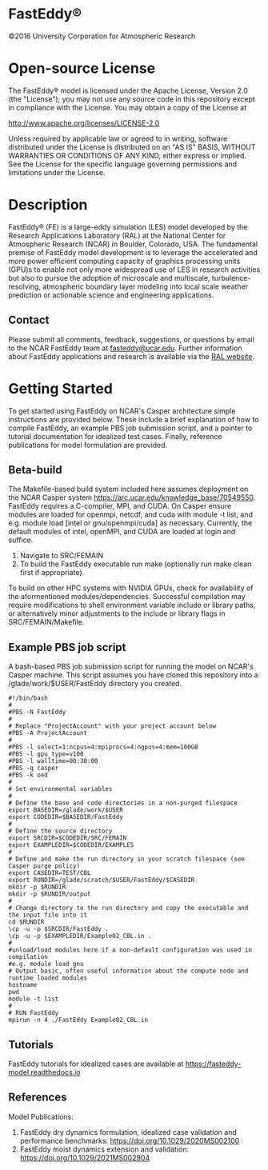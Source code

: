 # FastEddy® 
©2016 University Corporation for Atmospheric Research

# Open-source License 
The FastEddy® model is licensed under the Apache License, Version 2.0 (the "License");
you may not use any source code in this repository except in compliance with the License.
You may obtain a copy of the License at

http://www.apache.org/licenses/LICENSE-2.0

Unless required by applicable law or agreed to in writing, software
distributed under the License is distributed on an "AS IS" BASIS,
WITHOUT WARRANTIES OR CONDITIONS OF ANY KIND, either express or implied.
See the License for the specific language governing permissions and
limitations under the License.

# Description
FastEddy® (FE) is a large-eddy simulation (LES) model developed by the Research Applications Laboratory (RAL) at the National Center for Atmospheric Research (NCAR) in Boulder, Colorado, USA. The fundamental premise of FastEddy model development is to leverage the accelerated and more power efficient computing capacity of graphics processing units (GPU)s to enable not only more widespread use of LES in research activities but also to pursue the adoption of microscale and multiscale, turbulence-resolving, atmospheric boundary layer modeling into local scale weather prediction or actionable science and engineering applications.

## Contact
Please submit all comments, feedback, suggestions, or questions by email to the NCAR FastEddy team at [fasteddy@ucar.edu](fasteddy@ucar.edu). Further information about FastEddy applications and research is available via the [RAL website](https://ral.ucar.edu/solutions/products/fasteddy). 

# Getting Started
To get started using FastEddy on NCAR's Casper architecture simple instructions are provided below. These include a brief explanation of how to compile FastEddy, an example PBS job submission script, and a pointer to tutorial documentation for idealized test cases. Finally, reference publications for model formulation are provided.

## Beta-build
The Makefile-based build system included here assumes deployment on the NCAR Casper system https://arc.ucar.edu/knowledge_base/70549550. FastEddy requires a C-compiler, MPI, and CUDA. On Casper ensure modules are loaded for openmpi, netcdf, and cuda with module -t list, and e.g. module load [intel or gnu/openmpi/cuda] as necessary. Currently, the default modules of intel, openMPI, and CUDA are loaded at login and suffice.

1. Navigate to SRC/FEMAIN
2. To build the FastEddy executable run make (optionally run make clean first if appropriate).

To build on other HPC systems with NVIDIA GPUs, check for availability of the aformentioned modules/dependencies. Successful compilation may require modifications to shell environment variable include or library paths, or alternatively minor adjustments to the include or library flags in SRC/FEMAIN/Makefile.    

## Example PBS job script
A bash-based PBS job submission script for running the model on NCAR's Casper machine. This script assumes you have cloned this repository into a /glade/work/$USER/FastEddy directory you created.
```
#!/bin/bash
#
#PBS -N FastEddy 
#
# Replace "ProjectAccount" with your project account below 
#PBS -A ProjectAccount
#
#PBS -l select=1:ncpus=4:mpiprocs=4:ngpus=4:mem=100GB
#PBS -l gpu_type=v100
#PBS -l walltime=00:30:00
#PBS -q casper
#PBS -k oed
#
# Set environmental variables 
#
# Define the base and code directories in a non-purged filespace
export BASEDIR=/glade/work/$USER
export CODEDIR=$BASEDIR/FastEddy
#
# Define the source directory
export SRCDIR=$CODEDIR/SRC/FEMAIN
export EXAMPLEDIR=$CODEDIR/EXAMPLES
#
# Define and make the run directory in your scratch filespace (see Casper purge policy)
export CASEDIR=TEST/CBL
export RUNDIR=/glade/scratch/$USER/FastEddy/$CASEDIR
mkdir -p $RUNDIR
mkdir -p $RUNDIR/output
#
# Change directory to the run directory and copy the executable and the input file into it
cd $RUNDIR
\cp -u -p $SRCDIR/FastEddy .
\cp -u -p $EXAMPLEDIR/Example02_CBL.in .
#
#unload/load modules here if a non-default configuration was used in compilation
#e.g. module load gnu
# Output basic, often useful information about the compute node and runtime loaded modules 
hostname
pwd
module -t list
#
# RUN FastEddy
mpirun -n 4 ./FastEddy Example02_CBL.in
```

## Tutorials 
FastEddy tutorials for idealized cases are available at https://fasteddy-model.readthedocs.io

## References
Model Publications: 
1. FastEddy dry dynamics formulation, idealized case validation and performance benchmarks: https://doi.org/10.1029/2020MS002100
2. FastEddy moist dynamics extension and validation: https://doi.org/10.1029/2021MS002904  
